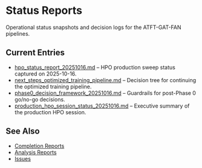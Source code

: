 # Status Reports

Operational status snapshots and decision logs for the ATFT-GAT-FAN pipelines.

## Current Entries
- [hpo_status_report_20251016.md](hpo_status_report_20251016.md) – HPO production sweep status captured on 2025-10-16.
- [next_steps_optimized_training_pipeline.md](next_steps_optimized_training_pipeline.md) – Decision tree for continuing the optimized training pipeline.
- [phase0_decision_framework_20251016.md](phase0_decision_framework_20251016.md) – Guardrails for post-Phase 0 go/no-go decisions.
- [production_hpo_session_status_20251016.md](production_hpo_session_status_20251016.md) – Executive summary of the production HPO session.

## See Also
- [Completion Reports](../completion/README.md)
- [Analysis Reports](../analysis/)
- [Issues](../issues/)
